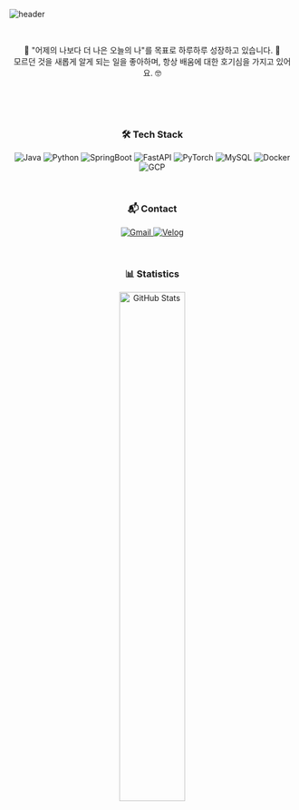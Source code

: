 ![header](https://capsule-render.vercel.app/api?type=Waving&color=gradient&text=Welcome%20to%20jinnk0's%20Github&height=200&fontSize=50&fontAlign=58&fontAlignY=36)

<br>
<p align="center">
🚀 "어제의 나보다 더 나은 오늘의 나"를 목표로 하루하루 성장하고 있습니다. 🌱 <br>
모르던 것을 새롭게 알게 되는 일을 좋아하며, 항상 배움에 대한 호기심을 가지고 있어요. 🤓
</p>

<br><br><br>

<h3 align="center">🛠️ Tech Stack </h3>

<p align="center">
  <img src="https://img.shields.io/badge/Java-007396?logo=java&logoColor=white" alt="Java"/>
  <img src="https://img.shields.io/badge/Python-306998?logo=python&logoColor=white" alt="Python"/>
  <img src="https://img.shields.io/badge/SpringBoot-6DB33F?logo=spring&logoColor=white" alt="SpringBoot"/>
  <img src="https://img.shields.io/badge/FastAPI-009688?logo=fastapi&logoColor=white" alt="FastAPI"/>
  <img src="https://img.shields.io/badge/PyTorch-EE4C2C?logo=pytorch&logoColor=white" alt="PyTorch"/>
  <img src="https://img.shields.io/badge/MySQL-4479A1?logo=mysql&logoColor=white" alt="MySQL"/>
  <img src="https://img.shields.io/badge/Docker-2496ED?logo=docker&logoColor=white" alt="Docker"/>
  <img src="https://img.shields.io/badge/GCP-4285F4?logo=google-cloud&logoColor=white" alt="GCP"/>
</p>

<br>

<h3 align="center">📬 Contact </h3>

<p align="center">
  <a href="mailto:jin8073@gmail.com">
    <img src="https://img.shields.io/badge/Gmail-D14836?logo=gmail&logoColor=white" alt="Gmail"/>
  </a>
  <a href="https://velog.io/@slow_runner/posts">
    <img src="https://img.shields.io/badge/Velog-20C997?logo=velog&logoColor=white" alt="Velog"/>
  </a>
</p>

<br>

<h3 align="center">📊 Statistics</h3>

<p align="center">
  <img src="https://github-readme-stats.vercel.app/api?username=jinnk0&show_icons=true&theme=radical&bg_color=ffffff&text_color=333333" alt="GitHub Stats" width="48%" />
</p>


<!--
**jinnk0/jinnk0** is a ✨ _special_ ✨ repository because its `README.md` (this file) appears on your GitHub profile.

Here are some ideas to get you started:

- 🔭 I’m currently working on ...
- 🌱 I’m currently learning ...
- 👯 I’m looking to collaborate on ...
- 🤔 I’m looking for help with ...
- 💬 Ask me about ...
- 📫 How to reach me: ...
- 😄 Pronouns: ...
- ⚡ Fun fact: ...
-->
